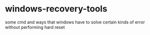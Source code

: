 # windows-recovery-tools
some cmd and ways that windows have to solve certain kinds of error without performing hard reset
